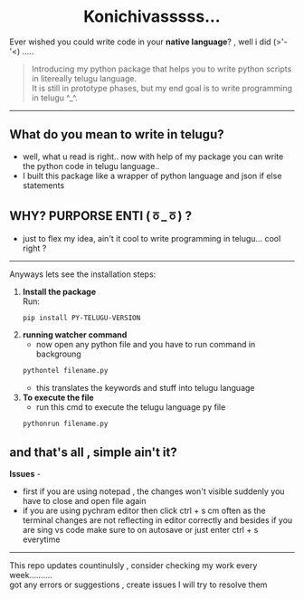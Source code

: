 <h1 align="center">Konichivasssss...</h1>

Ever wished you could write code in your **native language**? , well i did  (>'-'<) .....

> Introducing my python package that helps you to write python scripts in litereally telugu language.  
> It is still in prototype phases, but my end goal is to write programming in telugu ^_^.

---

## What do you mean to write in telugu?

- well, what u read is right.. now with help of my package you can write the python code in telugu language..
- I built this package like a wrapper of python language and json if else statements 
## WHY? PURPORSE ENTI  (ㆆ_ㆆ) ?
- just to flex my idea, ain't it cool to write programming in telugu... cool right ?
---
Anyways lets see the installation steps:

1. **Install the package**  
   Run:  
   ```bash
   pip install PY-TELUGU-VERSION
   ```
2. **running watcher command**
   - now open any python file and you have to run command in backgroung
   ```bash
   pythontel filename.py
    ```
   - this translates the keywords and stuff into telugu language
3. **To execute the file**
   - run this cmd to execute the telugu language py file
   ```bash
   pythonrun filename.py
   ```
and that's all , simple ain't it? <br>
---
**Issues** -
- first if you are using notepad , the changes won't visible suddenly you have to close and open file again
- if you are using pychram editor then click ctrl + s cm often as the terminal changes are not reflecting in editor correctly and besides if you are sing vs code make sure to on autosave or just enter ctrl + s everytime
---
This repo updates countinulsly , consider checking my work every week.......... <br> got any errors or suggestions , create issues I will try to resolve them